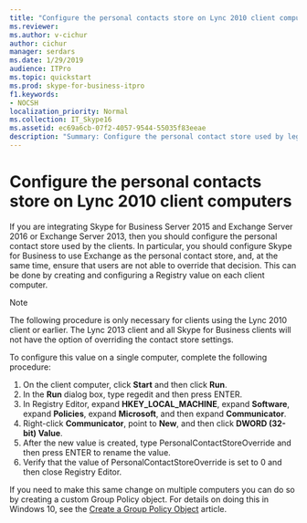 ```yaml
---
title: "Configure the personal contacts store on Lync 2010 client computers"
ms.reviewer: 
ms.author: v-cichur
author: cichur
manager: serdars
ms.date: 1/29/2019
audience: ITPro
ms.topic: quickstart
ms.prod: skype-for-business-itpro
f1.keywords:
- NOCSH
localization_priority: Normal
ms.collection: IT_Skype16
ms.assetid: ec69a6cb-07f2-4057-9544-55035f83eeae
description: "Summary: Configure the personal contact store used by legacy clients."
---
```


# Configure the personal contacts store on Lync 2010 client computers
  
If you are integrating Skype for Business Server 2015 and Exchange Server 2016 or Exchange Server 2013, then you should configure the personal contact store used by the clients. In particular, you should configure Skype for Business to use Exchange as the personal contact store, and, at the same time, ensure that users are not able to override that decision. This can be done by creating and configuring a Registry value on each client computer.
  
> [!NOTE]
> The following procedure is only necessary for clients using the Lync 2010 client or earlier. The Lync 2013 client and all Skype for Business clients will not have the option of overriding the contact store settings.
  
To configure this value on a single computer, complete the following procedure:
  
1. On the client computer, click **Start** and then click **Run**.
2. In the **Run** dialog box, type regedit and then press ENTER.
3. In Registry Editor, expand **HKEY_LOCAL_MACHINE**, expand **Software**, expand **Policies**, expand **Microsoft**, and then expand **Communicator**.
4. Right-click **Communicator**, point to **New**, and then click **DWORD (32-bit) Value**.
5. After the new value is created, type PersonalContactStoreOverride and then press ENTER to rename the value.
6. Verify that the value of PersonalContactStoreOverride is set to 0 and then close Registry Editor.

If you need to make this same change on multiple computers you can do so by creating a custom Group Policy object. For details on doing this in Windows 10, see the [Create a Group Policy Object](https://docs.microsoft.com/windows/security/threat-protection/windows-firewall/create-a-group-policy-object) article.
  
